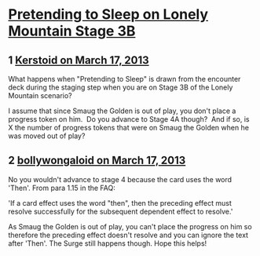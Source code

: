 # [Pretending to Sleep on Lonely Mountain Stage 3B](https://community.fantasyflightgames.com/topic/80902-pretending-to-sleep-on-lonely-mountain-stage-3b/)

## 1 [Kerstoid on March 17, 2013](https://community.fantasyflightgames.com/topic/80902-pretending-to-sleep-on-lonely-mountain-stage-3b/?do=findComment&comment=774709)

What happens when "Pretending to Sleep" is drawn from the encounter deck during the staging step when you are on Stage 3B of the Lonely Mountain scenario?

I assume that since Smaug the Golden is out of play, you don't place a progress token on him.  Do you advance to Stage 4A though?  And if so, is X the number of progress tokens that were on Smaug the Golden when he was moved out of play?

## 2 [bollywongaloid on March 17, 2013](https://community.fantasyflightgames.com/topic/80902-pretending-to-sleep-on-lonely-mountain-stage-3b/?do=findComment&comment=774735)

No you wouldn't advance to stage 4 because the card uses the word 'Then'. From para 1.15 in the FAQ:

'If a card effect uses the word "then", then the preceding effect must resolve successfully for the subsequent dependent effect to resolve.'

As Smaug the Golden is out of play, you can't place the progress on him so therefore the preceding effect doesn't resolve and you can ignore the text after 'Then'. The Surge still happens though. Hope this helps!

